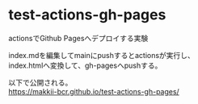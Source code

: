 # test-actions-gh-pages

actionsでGithub Pagesへデプロイする実験

index.mdを編集してmainにpushするとactionsが実行し、  
index.htmlへ変換して、gh-pagesへpushする。

以下で公開される。  
https://makkii-bcr.github.io/test-actions-gh-pages/
